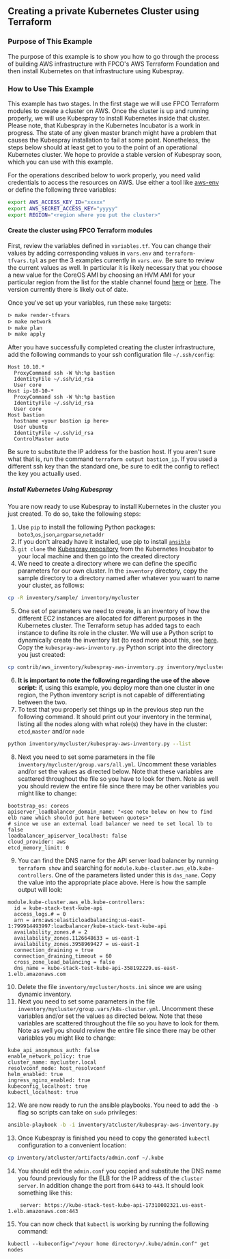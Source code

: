 ## Creating a private Kubernetes Cluster using Terraform

### Purpose of This Example
The purpose of this example is to show you how to go through the process of building AWS infrastructure with FPCO's AWS Terraform Foundation and then install Kubernetes on that infrastructure using Kubespray.
 
### How to Use This Example
This example has two stages. In the first stage we will use FPCO Terraform modules to create a cluster on AWS. Once the cluster is up and running properly, we will use Kubespray to install Kubernetes inside that cluster. Please note, that Kubespray in the Kubernetes Incubator is a work in progress. The state of any given master branch might have a problem that causes the Kubespray installation to fail at some point. Nonetheless, the steps below should at least get to you to the point of an operational Kubernetes cluster. We hope to provide a stable version of Kubespray soon, which you can use with this example.

For the operations described below to work properly, you need valid credentials to access the resources on AWS. Use either a tool like [aws-env][1] or define the following three variables:
```bash
export AWS_ACCESS_KEY_ID="xxxxx"
export AWS_SECRET_ACCESS_KEY="yyyyy"
export REGION="<region where you put the cluster>"
```

#### Create the cluster using FPCO Terraform modules
First, review the variables defined in `variables.tf`. You can change their values by adding corresponding values in `vars.env` and `terraform-tfvars.tpl` as per the 3 examples currently in `vars.env`. Be sure to review the current values as well. In particular it is likely necessary that you choose a new value for the CoreOS AMI by choosing an HVM AMI for your particular region from the list for the stable channel found [here][2] or [here][3]. The version currently there is likely out of date.

Once you've set up your variables, run these `make` targets:

```bash
ᐅ make render-tfvars
ᐅ make network
ᐅ make plan
ᐅ make apply
```

After you have successfully completed creating the cluster infrastructure, add the following commands to your ssh configuration file `~/.ssh/config`:
```
Host 10.10.*
  ProxyCommand ssh -W %h:%p bastion
  IdentityFile ~/.ssh/id_rsa
  User core
Host ip-10-10-*
  ProxyCommand ssh -W %h:%p bastion
  IdentityFile ~/.ssh/id_rsa
  User core
Host bastion
  hostname <your bastion ip here>
  User ubuntu
  IdentityFile ~/.ssh/id_rsa
  ControlMaster auto
```
Be sure to substitute the IP address for the bastion host. If you aren't sure what that is, run the command `terraform output bastion_ip`. If you used a different ssh key than the standard one, be sure to edit the config to reflect the key you actually used.

##### Install Kubernetes Using Kubespray

You are now ready to use Kubespray to install Kubernetes in the cluster you just created. To do so, take the following steps:
1. Use `pip` to install the following Python packages: `boto3`,`os`,`json`,`argparse`,`netaddr`
2. If you don't already have it installed, use pip to install [`ansible`][4]
3. `git clone` the [Kubespray repository][5] from the Kubernetes Incubator to your local machine and then go into the created directory
4. We need to create a directory where we can define the specific parameters for our own cluster. In the `inventory` directory, copy the sample directory to a directory named after whatever you want to name your cluster, as follows:
```bash
cp -R inventory/sample/ inventory/mycluster
```
5. One set of parameters we need to create, is an inventory of how the different EC2 instances are allocated for different purposes in the Kubernetes cluster. The Terraform setup has added tags to each instance to define its role in the cluster. We will use a Python script to dynamically create the inventory list (to read more about this, see [here][6]. Copy the `kubespray-aws-inventory.py` Python script into the directory you just created:
```bash
cp contrib/aws_inventory/kubespray-aws-inventory.py inventory/mycluster/
```
6. **It is important to note the following regarding the use of the above script:** if, using this example, you deploy more than one cluster in one region, the Python inventory script is not capable of differentiating between the two.
7. To test that you properly set things up in the previous step run the following command. It should print out your inventory in the terminal, listing all the nodes along with what role(s) they have in the cluster: `etcd`,`master` and/or `node`
```bash
python inventory/mycluster/kubespray-aws-inventory.py --list
```
8. Next you need to set some parameters in the file `inventory/mycluster/group.vars/all.yml`. Uncomment these variables and/or set the values as directed below. Note that these variables are scattered throughout the file so you have to look for them. Note as well you should review the entire file since there may be other variables you might like to change:
```
bootstrap_os: coreos
apiserver_loadbalancer_domain_name: "<see note below on how to find elb name which should put here between quotes>"
# since we use an external load balancer we need to set local lb to false
loadbalancer_apiserver_localhost: false
cloud_provider: aws
etcd_memory_limit: 0
```
9. You can find the DNS name for the API server load balancer by running `terraform show` and searching for `module.kube-cluster.aws_elb.kube-controllers`. One of the parameters listed under this is `dns_name`. Copy the value into the appropriate place above. Here is how the sample output will look:
```
module.kube-cluster.aws_elb.kube-controllers:
  id = kube-stack-test-kube-api
  access_logs.# = 0
  arn = arn:aws:elasticloadbalancing:us-east-1:799914493997:loadbalancer/kube-stack-test-kube-api
  availability_zones.# = 2
  availability_zones.1126648633 = us-east-1
  availability_zones.3958969427 = us-east-1
  connection_draining = true
  connection_draining_timeout = 60
  cross_zone_load_balancing = false
  dns_name = kube-stack-test-kube-api-358192229.us-east-1.elb.amazonaws.com
```
10. Delete the file `inventory/mycluster/hosts.ini` since we are using dynamic inventory.
11. Next you need to set some parameters in the file `inventory/mycluster/group.vars/k8s-cluster.yml`. Uncomment these variables and/or set the values as directed below. Note that these variables are scattered throughout the file so you have to look for them. Note as well you should review the entire file since there may be other variables you might like to change:
```
kube_api_anonymous_auth: false
enable_network_policy: true
cluster_name: mycluster.local
resolvconf_mode: host_resolvconf
helm_enabled: true
ingress_nginx_enabled: true
kubeconfig_localhost: true
kubectl_localhost: true
```
12. We are now ready to run the ansible playbooks. You need to add the `-b` flag so scripts can take on `sudo` privileges:
```bash
ansible-playbook -b -i inventory/atcluster/kubespray-aws-inventory.py  cluster.yml
```
13. Once Kubespray is finished you need to copy the generated `kubectl` configuration to a convenient location:
```bash
cp inventory/atcluster/artifacts/admin.conf ~/.kube
```
14. You should edit the `admin.conf` you copied and substitute the DNS name you found previously for the ELB for the IP address of the `cluster` `server`. In addition change the port from `6443` to `443`. It should look something like this:
```
    server: https://kube-stack-test-kube-api-17310002321.us-east-1.elb.amazonaws.com:443
```
15. You can now check that `kubectl` is working by running the following command:
```
kubectl --kubeconfig="/<your home directory>/.kube/admin.conf" get nodes
```


[1]:	https://github.com/fpco/devops-helpers/blob/master/doc/aws/aws-env.md
[2]:	https://coreos.com/os/docs/latest/booting-on-ec2.html
[3]:	http://stable.release.core-os.net/amd64-usr/current/coreos_production_ami_all.json
[4]:	https://github.com/ansible/ansible
[5]:	https://github.com/kubernetes-incubator/kubespray/
[6]:	https://github.com/kubernetes-incubator/kubespray/blob/master/docs/aws.md